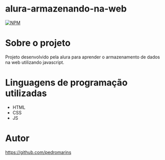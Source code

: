 # alura-armazenando-na-web

[![NPM](https://img.shields.io/npm/l/react)](https://github.com/santanafx/mochila-de-viagem/blob/main/LICENSE)

# Sobre o projeto

Projeto desenvolvido pela alura para aprender o armazenamento de dados na web utilizando javascript.

# Linguagens de programação utilizadas

- HTML
- CSS
- JS

# Autor

https://github.com/pedromarins


